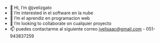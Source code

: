 - 👋 Hi, I’m @jvelizgato
- 👀 I’m interested in  el software en la nube
- 🌱 I’m  el aprendiz en programacion web
- 💞️ I’m looking to collaborate on  cualquier proyecto
- 📫 puedes contactarme al siguiente correo jvelisaac@gmail.com - 051-943837259


<!---
jvelizgato/jvelizgato is a ✨ special ✨ repository because its `README.md` (this file) appears on your GitHub profile.
You can click the Preview link to take a look at your changes.
--->
